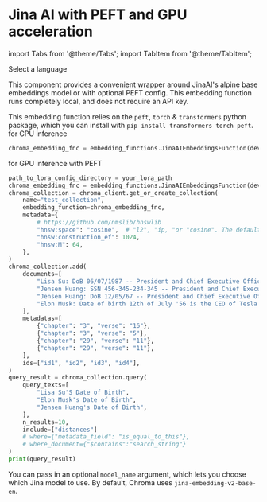 ---
---

# Jina AI with PEFT and GPU acceleration

import Tabs from '@theme/Tabs';
import TabItem from '@theme/TabItem';

<div class="select-language">Select a language</div>

<Tabs queryString groupId="lang">
<TabItem value="py" label="Python"></TabItem>
<TabItem value="js" label="JavaScript"></TabItem>
</Tabs>

This component provides a convenient wrapper around JinaAI's alpine base embeddings model or with optional PEFT config. This embedding function runs completely local, and does not require an API key.

<Tabs queryString groupId="lang" className="hideTabSwitcher">
<TabItem value="py" label="Python">

This embedding function relies on the `peft`, `torch` & `transformers` python package, which you can install with `pip install transformers torch peft`.
for CPU inference
```python
chroma_embedding_fnc = embedding_functions.JinaAIEmbeddingsFunction(device = "cpu")
```
for GPU inference with PEFT
```python
path_to_lora_config_directory = your_lora_path
chroma_embedding_fnc = embedding_functions.JinaAIEmbeddingsFunction(device = "cuda", adapters_path = path_to_lora_config_directory)
chroma_collection = chroma_client.get_or_create_collection(
    name="test_collection",
    embedding_function=chroma_embedding_fnc,
    metadata={
        # https://github.com/nmslib/hnswlib
        "hnsw:space": "cosine",  # "l2", "ip, "or "cosine". The default is "l2".
        "hnsw:construction_ef": 1024,  
        "hnsw:M": 64,
    },
)
chroma_collection.add(
    documents=[
        "Lisa Su: DoB 06/07/1987 -- President and Chief Executive Officer Yeah. Sure, Joe. So, we've been engaging broadly with the customer set. I think in the last earnings call, we said that our engagements had increased seven times.",
        "Jensen Huang: SSN 456-345-234-345 -- President and Chief Executive Officer The world has something along the lines of about $1 trillion worth of data centers installed in the cloud and enterprise and otherwise.",
        "Jensen Huang: DoB 12/05/67 -- President and Chief Executive Officer The world has something along the lines of about $1 trillion worth of data centers installed in the cloud and enterprise and otherwise.",
        "Elon Musk: Date of birth 12th of July '56 is the CEO of Tesla and SpaceX and one of the co-founders of PayPal.",
    ],
    metadatas=[
        {"chapter": "3", "verse": "16"},
        {"chapter": "3", "verse": "5"},
        {"chapter": "29", "verse": "11"},
        {"chapter": "29", "verse": "11"},
    ],
    ids=["id1", "id2", "id3", "id4"],
)
query_result = chroma_collection.query(
    query_texts=[
        "Lisa Su'S Date of Birth",
        "Elon Musk's Date of Birth",
        "Jensen Huang's Date of Birth",
    ],
    n_results=10,
    include=["distances"]
    # where={"metadata_field": "is_equal_to_this"},
    # where_document={"$contains":"search_string"}
)
print(query_result)
```
You can pass in an optional `model_name` argument, which lets you choose which Jina model to use. By default, Chroma uses `jina-embedding-v2-base-en`.

</TabItem>
<TabItem value="js" label="JavaScript">
</TabItem>
</Tabs>
